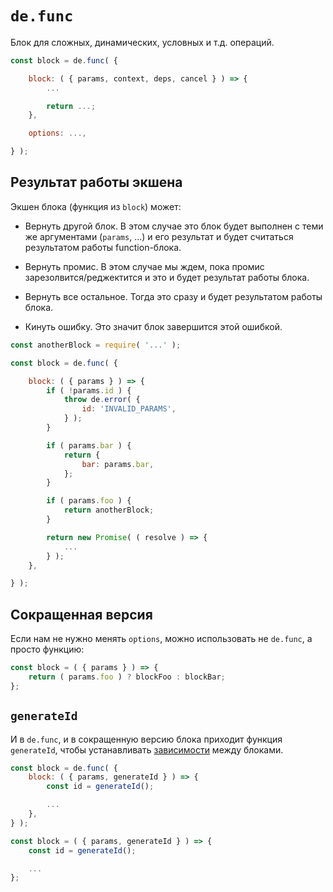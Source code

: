 # `de.func`

Блок для сложных, динамических, условных и т.д. операций.

```js
const block = de.func( {

    block: ( { params, context, deps, cancel } ) => {
        ...

        return ...;
    },

    options: ...,

} );
```

## Результат работы экшена

Экшен блока (функция из `block`) может:

  * Вернуть другой блок. В этом случае это блок будет выполнен с теми же аргументами (`params`, ...) и его результат и будет
    считаться результатом работы function-блока.

  * Вернуть промис. В этом случае мы ждем, пока промис зарезолвится/реджектится и это и будет результат работы блока.

  * Вернуть все остальное. Тогда это сразу и будет результатом работы блока.

  * Кинуть ошибку. Это значит блок завершится этой ошибкой.


```js
const anotherBlock = require( '...' );

const block = de.func( {

    block: ( { params } ) => {
        if ( !params.id ) {
            throw de.error( {
                id: 'INVALID_PARAMS',
            } );
        }

        if ( params.bar ) {
            return {
                bar: params.bar,
            };
        }

        if ( params.foo ) {
            return anotherBlock;
        }

        return new Promise( ( resolve ) => {
            ...
        } );
    },

} );
```


## Сокращенная версия

Если нам не нужно менять `options`, можно использовать не `de.func`,
а просто функцию:

```js
const block = ( { params } ) => {
    return ( params.foo ) ? blockFoo : blockBar;
};
```


## `generateId`

И в `de.func`, и в сокращенную версию блока приходит
функция `generateId`, чтобы устанавливать [зависимости](./deps.md) между блоками.

```js
const block = de.func( {
    block: ( { params, generateId } ) => {
        const id = generateId();

        ...
    },
} );

const block = ( { params, generateId } ) => {
    const id = generateId();

    ...
};
```
